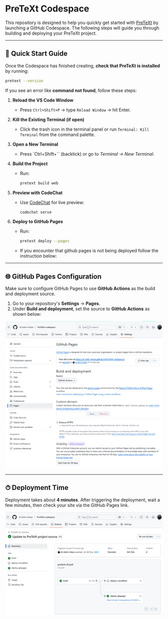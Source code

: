 # PreTeXt Codespace

This repository is designed to help you quickly get started with [PreTeXt](https://pretextbook.org) by launching a GitHub Codespace. The following steps will guide you through building and deploying your PreTeXt project.

---

## 🚀 Quick Start Guide
Once the Codespace has finished creating, **check that PreTeXt is installed** by running:

```bash
pretext --version
```
If you see an error like **command not found**, follow these steps:

1. **Reload the VS Code Window**
   - Press `Ctrl+Shift+P` → type `Reload Window` → hit Enter.

2. **Kill the Existing Terminal (if open)**
   - Click the trash icon in the terminal panel or run `Terminal: Kill Terminal` from the command palette.

3. **Open a New Terminal**
   - Press `Ctrl+Shift+\`` (backtick) or go to *Terminal → New Terminal*.

4. **Build the Project**
   - Run:
     ```bash
     pretext build web
     ```

5. **Preview with CodeChat**
   - Use [CodeChat](https://github.com/PreTeXtBook/pretext-cli/wiki/Live-preview-with-CodeChat) for live preview:
     ```bash
     codechat serve
     ```

6. **Deploy to GitHub Pages**
   - Run:
     ```bash
     pretext deploy --pages
     ```
   - If you encounter that github pages is not being deployed follow the instruction below:

---

## 🌐 GitHub Pages Configuration

Make sure to configure GitHub Pages to use **GitHub Actions** as the build and deployment source.

1. Go to your repository's **Settings** → **Pages**.
2. Under **Build and deployment**, set the source to **GitHub Actions** as shown below:

![GitHub Pages Source](README_images/image-pages_source.png)

---

## ⏱ Deployment Time

Deployment takes about **4 minutes**. After triggering the deployment, wait a few minutes, then check your site via the GitHub Pages link.

![GitHub Actions Deployment](README_images/image-actions-deployment.png)
